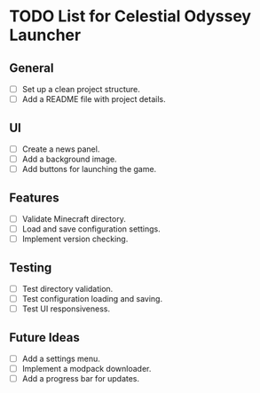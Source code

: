 # TODO List for Celestial Odyssey Launcher

## General
- [ ] Set up a clean project structure.
- [ ] Add a README file with project details.

## UI
- [ ] Create a news panel.
- [ ] Add a background image.
- [ ] Add buttons for launching the game.

## Features
- [ ] Validate Minecraft directory.
- [ ] Load and save configuration settings.
- [ ] Implement version checking.

## Testing
- [ ] Test directory validation.
- [ ] Test configuration loading and saving.
- [ ] Test UI responsiveness.

## Future Ideas
- [ ] Add a settings menu.
- [ ] Implement a modpack downloader.
- [ ] Add a progress bar for updates.